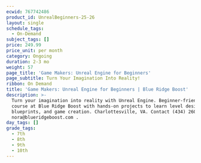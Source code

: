 ```yaml
---
ecwid: 767742486
product_id: UnrealBeginners-25-26
layout: single
schedule_tags:
  - On-Demand
subject_tags: []
price: 249.99
price_unit: per month
category: Ongoing
duration: 2-3 mo
weight: 57
page_title: 'Game Makers: Unreal Engine for Beginners'
page_subtitle: Turn Your Imagination Into Reality!
ribbon: On Demand
title: 'Game Makers: Unreal Engine for Beginners | Blue Ridge Boost'
description: >-
  Turn your imagination into reality with Unreal Engine. Beginner-friendly
  course at Blue Ridge Boost with hands-on projects to learn level design,
  blueprints, and game creation. Charlottesville, VA. Contact (434) 260-0636 or
  nora@blueridgeboost.com .
day_tags: []
grade_tags:
  - 7th
  - 8th
  - 9th
  - 10th
---
```


